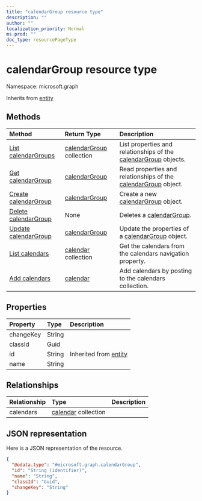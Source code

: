 ```yaml
---
title: "calendarGroup resource type"
description: ""
author: ""
localization_priority: Normal
ms.prod: ""
doc_type: resourcePageType
---
```


# calendarGroup resource type


Namespace: microsoft.graph




Inherits from [entity](../resources/entity.md)

## Methods
|Method|Return Type|Description|
|:---|:---|:---|
|[List calendarGroups](../api/calendargroup-list.md)|[calendarGroup](../resources/calendargroup.md) collection|List properties and relationships of the [calendarGroup](../resources/calendargroup.md) objects.|
|[Get calendarGroup](../api/calendargroup-get.md)|[calendarGroup](../resources/calendargroup.md)|Read properties and relationships of the [calendarGroup](../resources/calendargroup.md) object.|
|[Create calendarGroup](../api/calendargroup-create.md)|[calendarGroup](../resources/calendargroup.md)|Create a new [calendarGroup](../resources/calendargroup.md) object.|
|[Delete calendarGroup](../api/calendargroup-delete.md)|None|Deletes a [calendarGroup](../resources/calendargroup.md).|
|[Update calendarGroup](../api/calendargroup-update.md)|[calendarGroup](../resources/calendargroup.md)|Update the properties of a [calendarGroup](../resources/calendargroup.md) object.|
|[List calendars](../api/calendargroup-list-calendars.md)|[calendar](../resources/calendar.md) collection|Get the calendars from the calendars navigation property.|
|[Add calendars](../api/calendargroup-post-calendars.md)|[calendar](../resources/calendar.md)|Add calendars by posting to the calendars collection.|

## Properties
|Property|Type|Description|
|:---|:---|:---|
|changeKey|String||
|classId|Guid||
|id|String| Inherited from [entity](../resources/entity.md)|
|name|String||

## Relationships
|Relationship|Type|Description|
|:---|:---|:---|
|calendars|[calendar](../resources/calendar.md) collection||

## JSON representation
Here is a JSON representation of the resource.
<!-- {
  "blockType": "resource",
  "keyProperty": "id",
  "@odata.type": "microsoft.graph.calendarGroup",
  "baseType": "microsoft.graph.entity",
  "openType": false
}
-->
``` json
{
  "@odata.type": "#microsoft.graph.calendarGroup",
  "id": "String (identifier)",
  "name": "String",
  "classId": "Guid",
  "changeKey": "String"
}
```

